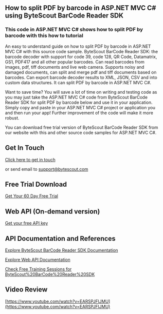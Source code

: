 ## How to split PDF by barcode in ASP.NET MVC C# using ByteScout BarCode Reader SDK

### This code in ASP.NET MVC C# shows how to split PDF by barcode with this how to tutorial

An easy to understand guide on how to split PDF by barcode in ASP.NET MVC C# with this source code sample. ByteScout BarCode Reader SDK: the barcode decoder with support for code 39, code 128, QR Code, Datamatrix, GS1, PDF417 and all other popular barcodes. Can read barcodes from images, pdf, tiff documents and live web camera. Supports noisy and damaged documents, can split and merge pdf and tiff documents based on barcodes. Can export barcode decoder results to XML, JSON, CSV and into custom data structures. It can split PDF by barcode in ASP.NET MVC C#.

Want to save time? You will save a lot of time on writing and testing code as you may just take the ASP.NET MVC C# code from ByteScout BarCode Reader SDK for split PDF by barcode below and use it in your application.  Simply copy and paste in your ASP.NET MVC C# project or application you and then run your app! Further improvement of the code will make it more robust.

You can download free trial version of ByteScout BarCode Reader SDK from our website with this and other source code samples for ASP.NET MVC C#.

## Get In Touch

[Click here to get in touch](https://bytescout.zendesk.com/hc/en-us/requests/new?subject=ByteScout%20BarCode%20Reader%20SDK%20Question)

or send email to [support@bytescout.com](mailto:support@bytescout.com?subject=ByteScout%20BarCode%20Reader%20SDK%20Question) 

## Free Trial Download

[Get Your 60 Day Free Trial](https://bytescout.com/download/web-installer?utm_source=github-readme)

## Web API (On-demand version)

[Get your free API key](https://pdf.co/documentation/api?utm_source=github-readme)

## API Documentation and References

[Explore ByteScout BarCode Reader SDK Documentation](https://bytescout.com/documentation/index.html?utm_source=github-readme)

[Explore Web API Documentation](https://pdf.co/documentation/api?utm_source=github-readme)

[Check Free Training Sessions for ByteScout%20BarCode%20Reader%20SDK](https://academy.bytescout.com/)

## Video Review

[https://www.youtube.com/watch?v=EARSPJFIJMU](https://www.youtube.com/watch?v=EARSPJFIJMU)